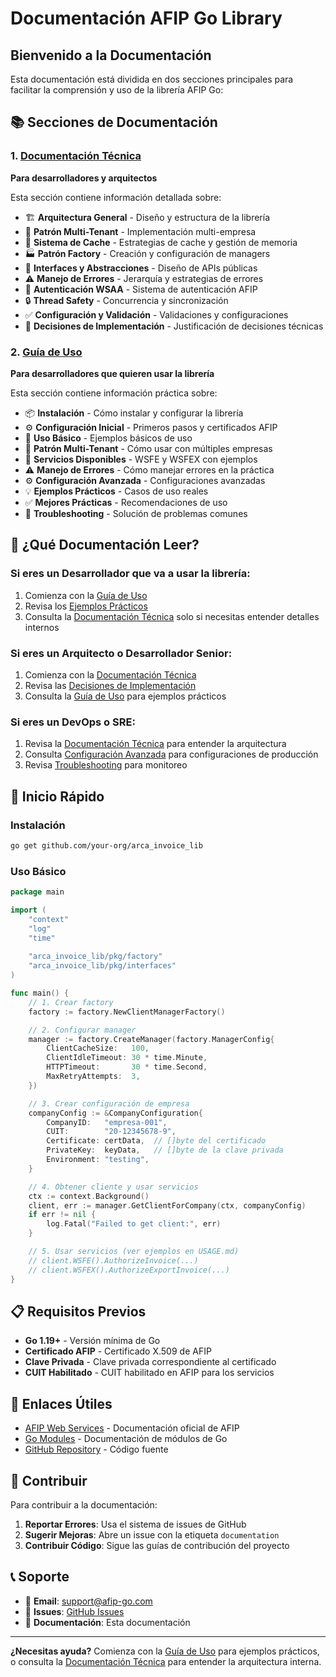 # Documentación AFIP Go Library

## Bienvenido a la Documentación

Esta documentación está dividida en dos secciones principales para facilitar la comprensión y uso de la librería AFIP Go:

## 📚 Secciones de Documentación

### 1. [Documentación Técnica](ARCHITECTURE.md)
**Para desarrolladores y arquitectos**

Esta sección contiene información detallada sobre:
- 🏗️ **Arquitectura General** - Diseño y estructura de la librería
- 🏢 **Patrón Multi-Tenant** - Implementación multi-empresa
- 💾 **Sistema de Cache** - Estrategias de cache y gestión de memoria
- 🏭 **Patrón Factory** - Creación y configuración de managers
- 🔌 **Interfaces y Abstracciones** - Diseño de APIs públicas
- ⚠️ **Manejo de Errores** - Jerarquía y estrategias de errores
- 🔐 **Autenticación WSAA** - Sistema de autenticación AFIP
- 🔒 **Thread Safety** - Concurrencia y sincronización
- ✅ **Configuración y Validación** - Validaciones y configuraciones
- 🤔 **Decisiones de Implementación** - Justificación de decisiones técnicas

### 2. [Guía de Uso](USAGE.md)
**Para desarrolladores que quieren usar la librería**

Esta sección contiene información práctica sobre:
- 📦 **Instalación** - Cómo instalar y configurar la librería
- ⚙️ **Configuración Inicial** - Primeros pasos y certificados AFIP
- 🚀 **Uso Básico** - Ejemplos básicos de uso
- 🏢 **Patrón Multi-Tenant** - Cómo usar con múltiples empresas
- 🔧 **Servicios Disponibles** - WSFE y WSFEX con ejemplos
- ⚠️ **Manejo de Errores** - Cómo manejar errores en la práctica
- ⚙️ **Configuración Avanzada** - Configuraciones avanzadas
- 💡 **Ejemplos Prácticos** - Casos de uso reales
- ✅ **Mejores Prácticas** - Recomendaciones de uso
- 🔧 **Troubleshooting** - Solución de problemas comunes

## 🎯 ¿Qué Documentación Leer?

### Si eres un **Desarrollador que va a usar la librería**:
1. Comienza con la [Guía de Uso](USAGE.md)
2. Revisa los [Ejemplos Prácticos](USAGE.md#ejemplos-prácticos)
3. Consulta la [Documentación Técnica](ARCHITECTURE.md) solo si necesitas entender detalles internos

### Si eres un **Arquitecto o Desarrollador Senior**:
1. Comienza con la [Documentación Técnica](ARCHITECTURE.md)
2. Revisa las [Decisiones de Implementación](ARCHITECTURE.md#decisiones-de-implementación)
3. Consulta la [Guía de Uso](USAGE.md) para ejemplos prácticos

### Si eres un **DevOps o SRE**:
1. Revisa la [Documentación Técnica](ARCHITECTURE.md) para entender la arquitectura
2. Consulta [Configuración Avanzada](USAGE.md#configuración-avanzada) para configuraciones de producción
3. Revisa [Troubleshooting](USAGE.md#troubleshooting) para monitoreo

## 🚀 Inicio Rápido

### Instalación
```bash
go get github.com/your-org/arca_invoice_lib
```

### Uso Básico
```go
package main

import (
    "context"
    "log"
    "time"
    
    "arca_invoice_lib/pkg/factory"
    "arca_invoice_lib/pkg/interfaces"
)

func main() {
    // 1. Crear factory
    factory := factory.NewClientManagerFactory()

    // 2. Configurar manager
    manager := factory.CreateManager(factory.ManagerConfig{
        ClientCacheSize:   100,
        ClientIdleTimeout: 30 * time.Minute,
        HTTPTimeout:       30 * time.Second,
        MaxRetryAttempts:  3,
    })

    // 3. Crear configuración de empresa
    companyConfig := &CompanyConfiguration{
        CompanyID:   "empresa-001",
        CUIT:        "20-12345678-9",
        Certificate: certData,  // []byte del certificado
        PrivateKey:  keyData,   // []byte de la clave privada
        Environment: "testing",
    }

    // 4. Obtener cliente y usar servicios
    ctx := context.Background()
    client, err := manager.GetClientForCompany(ctx, companyConfig)
    if err != nil {
        log.Fatal("Failed to get client:", err)
    }

    // 5. Usar servicios (ver ejemplos en USAGE.md)
    // client.WSFE().AuthorizeInvoice(...)
    // client.WSFEX().AuthorizeExportInvoice(...)
}
```

## 📋 Requisitos Previos

- **Go 1.19+** - Versión mínima de Go
- **Certificado AFIP** - Certificado X.509 de AFIP
- **Clave Privada** - Clave privada correspondiente al certificado
- **CUIT Habilitado** - CUIT habilitado en AFIP para los servicios

## 🔗 Enlaces Útiles

- [AFIP Web Services](https://www.afip.gob.ar/ws) - Documentación oficial de AFIP
- [Go Modules](https://golang.org/ref/mod) - Documentación de módulos de Go
- [GitHub Repository](https://github.com/your-org/arca_invoice_lib) - Código fuente

## 🤝 Contribuir

Para contribuir a la documentación:

1. **Reportar Errores**: Usa el sistema de issues de GitHub
2. **Sugerir Mejoras**: Abre un issue con la etiqueta `documentation`
3. **Contribuir Código**: Sigue las guías de contribución del proyecto

## 📞 Soporte

- 📧 **Email**: support@afip-go.com
- 🐛 **Issues**: [GitHub Issues](https://github.com/your-org/arca_invoice_lib/issues)
- 📖 **Documentación**: Esta documentación

---

**¿Necesitas ayuda?** Comienza con la [Guía de Uso](USAGE.md) para ejemplos prácticos, o consulta la [Documentación Técnica](ARCHITECTURE.md) para entender la arquitectura interna.
